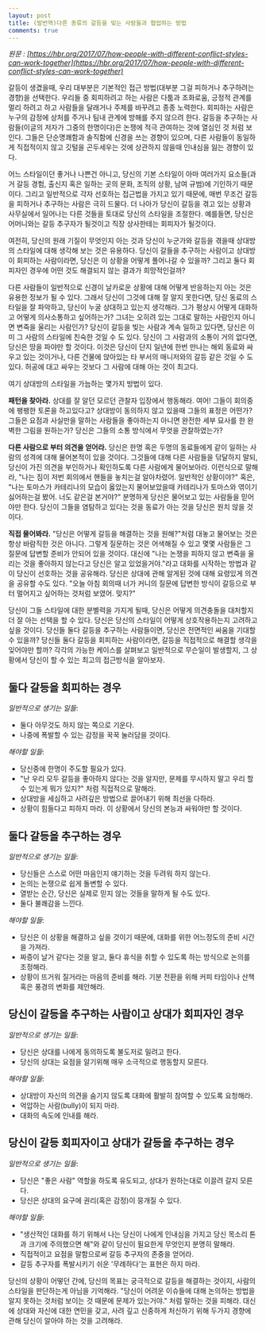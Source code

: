 ```yaml
---
layout: post
title: (발번역)다른 종류의 갈등을 빚는 사람들과 협업하는 방법
comments: true
---
```


*원문 : [https://hbr.org/2017/07/how-people-with-different-conflict-styles-can-work-together](https://hbr.org/2017/07/how-people-with-different-conflict-styles-can-work-together)*
 
갈등이 생겼을때, 우리 대부분은 기본적인 접근 방법(대부분 그걸 피하거나 추구하려는 경향)을 선택한다. 우리들 중 회피하려고 하는 사람은 다툼과 조화로움, 긍정적 관계를 멀리 하려고 하고 사람들을 달래거나 주제를 바꾸려고 종종 노력한다. 회피하는 사람은 누구의 감정에 상처를 주거나 팀내 관계에 방해를 주지 않으려 한다. 갈등을 추구하는 사람들(이글의 저자가 그중의 한명이다)은 논쟁에 적극 관여하는 것에 열심인 것 처럼 보인다. 그들은 단순명쾌함과 솔직함에 신경을 쓰는 경향이 있으며, 다른 사람들이 동일하게 직접적이지 않고 깃털을 곤두세우는 것에 상관하지 않을때 인내심을 잃는 경향이 있다.
 
어느 스타일이던 좋거나 나쁜건 아니고, 당신의 기본 스타일이 아마 여러가지 요소들(과거 갈등 경험, 출신지 혹은 일하는 곳의 문화, 조직의 상황, 남여 규범)에 기인하기 때문이다. 그리고 일반적으로 각자 선호하는 접근법을 가지고 있기 때문에, 매번 무조건 갈등을 피하거나 추구하는 사람은 극히 드물다. 더 나아가 당신이 갈등을 겪고 있는 상황과 사무실에서 일어나는 다른 것들을 토대로 당신의 스타일을 조절한다. 예를들면, 당신은 어머니와는 갈등 추구자가 될것이고 직장 상사한테는 회피자가 될것이다.
 
여전히, 당신의 원래 기질이 무엇인지 아는 것과 당신이 누군가와 갈등을 겪을때 상대방의 스타일에 대해 생각해 보는 것은 유용하다. 당신이 갈들을 추구하는 사람이고 상대방이 회피하는 사람이라면, 당신은 이 상황을 어떻게 풀어나갈 수 있을까? 그리고 둘다 회피자인 경우에 어떤 것도 해결되지 않는 결과가 희망적인걸까?
 
다른 사람들이 일반적으로 신경이 날카로운 상황에 대해 어떻게 반응하는지 아는 것은 유용한 정보가 될 수 있다. 그래서 당신이 그것에 대해 잘 알지 못한다면, 당신 동료의 스타일을 잘 파악하고, 당신이 누굴 상대하고 있는지 생각해라. 그가 평상시 어떻게 대화하고 어떻게 의사소통하고 싶어하는가? 그녀는 오히려 있는 그대로 말하는 사람인지 아니면 변죽을 울리는 사람인가? 당신이 갈등을 빚는 사람과 계속 일하고 있다면, 당신은 이미 그 사람의 스타일에 친숙한 것일 수 도 있다. 당신이 그 사람과의 소통이 거의 없다면, 당신은 땅을 파야만 할 것이다. 이것은 당신이 단지 일년에 한번 만나는 해외 동료와 싸우고 있는 것이거나, 다른 건물에 앉아있는 타 부서의 매니저와의 갈등 같은 것일 수 도 있다. 허공에 대고 싸우는 것보다 그 사람에 대해 아는 것이 최고다.
 
여기 상대방의 스타일을 가늠하는 몇가지 방법이 있다.
 
**패턴을 찾아라.** 상대를 잘 알던 모르던 관찰자 입장에서 행동해라. 여어! 그들이 회의중에 팽팽한 토론을 하고있다고? 상대방이 동의하지 않고 있을때 그들의 표정은 어떤가? 그들은 요점과 사실만을 말하는 사람들을 좋아하는지 아니면 완전한 세부 묘사를 한 완벽한 그림을 원하는가? 당신은 그들의 소통 방식에서 무엇을 관찰하였는가?
 
**다른 사람으로 부터 의견을 얻어라.** 당신은 한명 혹은 두명의 동료들에게 같이 일하는 사람의 성격에 대해 물어본적이 있을 것이다. 그것들에 대해 다른 사람들을 닦달하지 말되, 당신이 가진 의견을 부인하거나 확인하도록 다른 사람에게 물어보아라. 이런식으로 말해라, "나는 짐이 저번 회의에서 핸들을 놓치는걸 알아차렸어. 일반적인 상황이야?" 혹은, "나는 토마스가 카테리나의 모습이 옳았는지 물어보았을때 카테리나가 토마스와 엮이기 싫어하는걸 봤어. 너도 같은걸 본거야?" 분명하게 당신은 물어보고 있는 사람들을 믿어야만 한다. 당신이 그들을 염탐하고 있다는 것을 동료가 아는 것을 당신은 원치 않을 것이다.
 
**직접 물어봐라.** "당신은 어떻게 갈등을 해결하는 것을 원해?"처럼 대놓고 물어보는 것은 항상 바람직한 것은 아니다. 그렇게 질문하는 것은 어색해질 수 있고 몇몇 사람들은 그 질문에 답변할 준비가 안되어 있을 것이다. 대신에 "나는 논쟁을 피하지 않고 변죽을 울리는 것을 좋아하지 않는다고 당신은 알고 있었을거야."라고 대화를 시작하는 방법과 같이 당신이 선호하는 것을 공유해라. 당신은 상대에 관해 알게된 것에 대해 요령있게 의견을 공유할 수도 있다. "오늘 아침 회의때 너가 커니의 질문에 답변한 방식이 갈등으로 부터 멀어지고 싶어하는 것처럼 보였어. 맞지?"
 
당신이 그들 스타일에 대한 분별력을 가지게 될때, 당신은 어떻게 의견충돌을 대처할지 더 잘 아는 선택을 할 수 있다. 당신은 당신의 스타일이 어떻게 상호작용하는지 고려하고 싶을 것이다. 당신들 둘다 갈등을 추구하는 사람들이면, 당신은 전면적인 싸움을 기대할 수 있을까? 당신들 둘다 갈등을 회피하는 사람이라면, 갈등을 직접적으로 해결할 생각을 잊어야만 할까? 각각의 가능한 케이스를 살펴보고 일반적으로 무슨일이 발생할지, 그 상황에서 당신이 할 수 있는 최고의 접근방식을 알아보자.
 
## 둘다 갈등을 회피하는 경우
*일반적으로 생기는 일들*:

* 둘다 아무것도 하지 않는 쪽으로 기운다.
* 나중에 폭발할 수 있는 감정을 꾹꾹 눌러담을 것이다.
 
*해야할 일들*:
 
* 당신중에 한명이 주도할 필요가 있다.
* "난 우리 모두 갈등을 좋아하지 않다는 것을 알지만, 문제를 무시하지 말고 우리 할 수 있는게 뭐가 있지?" 처럼 직접적으로 말해라.
* 상대방을 세심하고 사려깊은 방법으로 끌어내기 위해 최선을 다하라.
* 상황이 힘들다고 피하지 마라. 이 상황에서 당신의 본능과 싸워야만 할 것이다.
 
## 둘다 갈등을 추구하는 경우
*일반적으로 생기는 일들*:
 
* 당신들은 스스로 어떤 마음인지 얘기하는 것을 두려워 하지 않는다.
* 논의는 논쟁으로 쉽게 돌변할 수 있다.
* 열받는 순간, 당신은 실제로 믿지 않는 것들을 말하게 될 수도 있다.
* 둘다 불쾌감을 느낀다.
 
*해야할 일들*:
 
* 당신은 이 상황을 해결하고 싶을 것이기 때문에, 대화를 위한 어느정도의 준비 시간을 가져라.
* 짜증이 날거 같다는 것을 알고, 둘다 휴식을 취할 수 있도록 하는 방식으로 논의를 조정해라.
* 상황이 뜨거워 질거라는 마음의 준비를 해라. 기분 전환을 위해 커피 타임이나 산책 혹은 풍경의 변화를 제안해라.
 
## 당신이 갈등을 추구하는 사람이고 상대가 회피자인 경우
*일반적으로 생기는 일들*:
 
* 당신은 상대를 나에게 동의하도록 불도저로 밀려고 한다.
* 당신의 상대는 요점을 알기위해 매우 소극적으로 행동할지 모른다.
 
*해야할 일들*:
 
* 상대방이 자신의 의견을 숨기지 않도록 대화에 활발히 참여할 수 있도록 요청해라. 
* 억압하는 사람(bully)이 되지 마라.
* 대화의 속도에 인내를 해라.
 
## 당신이 갈등 회피자이고 상대가 갈등을 추구하는 경우
*일반적으로 생기는 일들*:
 
* 당신은 "좋은 사람" 역할을 하도록 유도되고, 상대가 원하는대로 이끌려 갈지 모른다.
* 당신은 상대의 요구에 권리(혹은 감정)이 뭉개질 수 있다.
 
*해야할 일들*:

* "생산적인 대화를 하기 위해서 나는 당신이 나에게 인내심을 가지고 당신 목소리 톤과 크기에 주의했으면 해"와 같이 당신이 필요한게 무엇인지 분명히 말해라.
* 직접적이고 요점을 말함으로써 갈등 추구자의 존중을 얻어라.
* 갈등 추구자를 폭발시키기 쉬운 '무례하다'는 표현은 하지 마라.
 
 
당신의 상황이 어떻던 간에, 당신의 목표는 궁극적으로 갈등을 해결하는 것이지, 사람의 스타일을 판단하는게 아님을 기억해라. "당신이 어려운 이슈들에 대해 논의하는 방법을 알지 못하는 것처럼 보이는 것 때문에 문제가 있는거야." 처럼 말하는 것을 피해라. 대신에 상대와 자신에 대한 연민을 갖고, 사려 깊고 신중하게 처신하기 위해 두가지 경향에 관해 당신이 알아야 하는 것을 고려해라.
